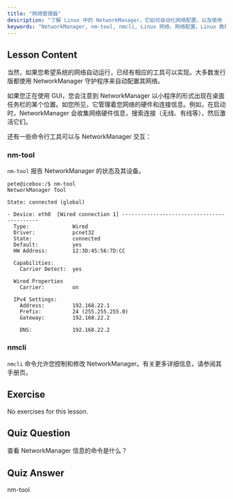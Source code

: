 ```yaml
---
title: "网络管理器"
description: "了解 Linux 中的 NetworkManager，它如何自动化网络配置，以及使用 nm-tool 和 nmcli 命令。通过此初学者指南开始学习！"
keywords: "NetworkManager, nm-tool, nmcli, Linux 网络，网络配置，Linux 教程，初学者指南"
---
```


## Lesson Content

当然，如果您希望系统的网络自动运行，已经有相应的工具可以实现。大多数发行版都使用 NetworkManager 守护程序来自动配置其网络。

如果您正在使用 GUI，您会注意到 NetworkManager 以小程序的形式出现在桌面任务栏的某个位置。如您所见，它管理着您网络的硬件和连接信息。例如，在启动时，NetworkManager 会收集网络硬件信息，搜索连接（无线、有线等），然后激活它们。

还有一些命令行工具可以与 NetworkManager 交互：

### nm-tool

`nm-tool` 报告 NetworkManager 的状态及其设备。

```plaintext
pete@icebox:/$ nm-tool
NetworkManager Tool

State: connected (global)

- Device: eth0  [Wired connection 1] -------------------------------------------
  Type:              Wired
  Driver:            pcnet32
  State:             connected
  Default:           yes
  HW Address:        12:3D:45:56:7D:CC

  Capabilities:
    Carrier Detect:  yes

  Wired Properties
    Carrier:         on

  IPv4 Settings:
    Address:         192.168.22.1
    Prefix:          24 (255.255.255.0)
    Gateway:         192.168.22.2

    DNS:             192.168.22.2
```

### nmcli

`nmcli` 命令允许您控制和修改 NetworkManager。有关更多详细信息，请参阅其手册页。

## Exercise

No exercises for this lesson.

## Quiz Question

查看 NetworkManager 信息的命令是什么？

## Quiz Answer

nm-tool
